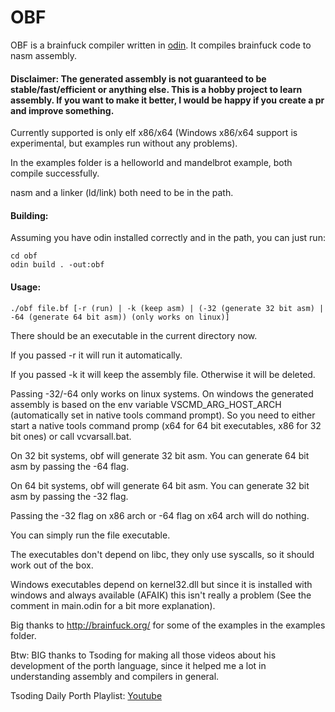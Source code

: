 # OBF

OBF is a brainfuck compiler written in [odin](https://github.com/odin-lang/Odin). It compiles brainfuck code to nasm assembly.

#### Disclaimer: The generated assembly is not guaranteed to be stable/fast/efficient or anything else. This is a hobby project to learn assembly. If you want to make it better, I would be happy if you create a pr and improve something.

Currently supported is only elf x86/x64 (Windows x86/x64 support is experimental, but examples run without any problems).

In the examples folder is a helloworld and mandelbrot example, both compile successfully.

nasm and a linker (ld/link) both need to be in the path.

#### Building:

Assuming you have odin installed correctly and in the path, you can just run:

```
cd obf
odin build . -out:obf
```

#### Usage:
```
./obf file.bf [-r (run) | -k (keep asm) | (-32 (generate 32 bit asm) | -64 (generate 64 bit asm)) (only works on linux)]
```
There should be an executable in the current directory now.

If you passed -r it will run it automatically.

If you passed -k it will keep the assembly file. Otherwise it will be deleted.

Passing -32/-64 only works on linux systems. On windows the generated assembly is based on the env variable VSCMD_ARG_HOST_ARCH (automatically set in native tools command prompt). So you need to either start a native tools command promp (x64 for 64 bit executables, x86 for 32 bit ones) or call vcvarsall.bat.

On 32 bit systems, obf will generate 32 bit asm. You can generate 64 bit asm by passing the -64 flag.

On 64 bit systems, obf will generate 64 bit asm. You can generate 32 bit asm by passing the -32 flag.

Passing the -32 flag on x86 arch or -64 flag on x64 arch will do nothing.

You can simply run the file executable.

The executables don't depend on libc, they only use syscalls, so it should work out of the box.

Windows executables depend on kernel32.dll but since it is installed with windows and always available (AFAIK) this isn't really a problem (See the comment in main.odin for a bit more explanation).

Big thanks to http://brainfuck.org/ for some of the examples in the examples folder.

Btw: BIG thanks to Tsoding for making all those videos about his development of the porth language, since it helped me a lot in understanding assembly
and compilers in general.

Tsoding Daily Porth Playlist: [Youtube](https://www.youtube.com/playlist?list=PLpM-Dvs8t0VbMZA7wW9aR3EtBqe2kinu4)
